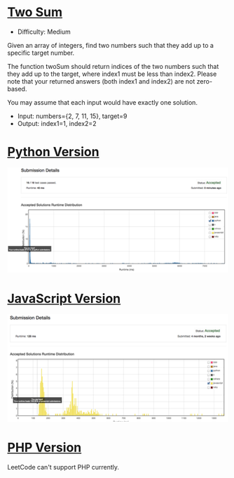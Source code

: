 [Two Sum](https://leetcode.com/problems/two-sum/)
========
- Difficulty: Medium

Given an array of integers, find two numbers such that they add up to a specific target number.

The function twoSum should return indices of the two numbers such that they add up to the target, where index1 must be less than index2. Please note that your returned answers (both index1 and index2) are not zero-based.

You may assume that each input would have exactly one solution.

- Input: numbers={2, 7, 11, 15}, target=9
- Output: index1=1, index2=2

[Python Version](https://github.com/fukuball/LeetCode/blob/master/Q1/q1-two-sum.py)
========
![Submission Details](https://github.com/fukuball/LeetCode/blob/master/Q1/q1-two-sum-py.png)

[JavaScript Version](https://github.com/fukuball/LeetCode/blob/master/Q1/q1-two-sum.js)
========
![Submission Details](https://github.com/fukuball/LeetCode/blob/master/Q1/q1-two-sum-js.png)

[PHP Version](https://github.com/fukuball/LeetCode/blob/master/Q1/q1-two-sum.php)
========
LeetCode can't support PHP currently.